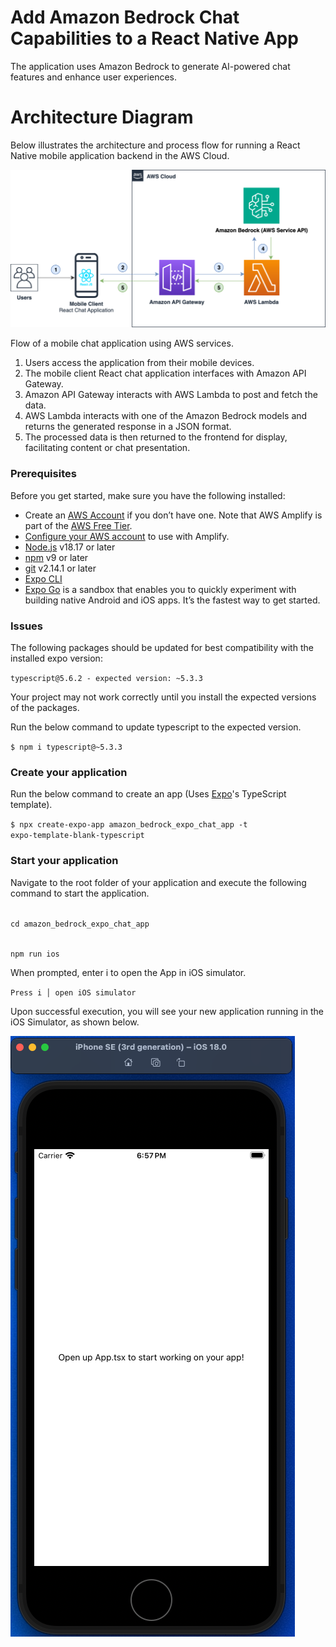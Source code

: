 # Add Amazon Bedrock Chat Capabilities to a React Native App

The application uses Amazon Bedrock to generate AI-powered chat features and enhance user experiences.

# Architecture Diagram

Below illustrates the architecture and process flow for running a React Native mobile application backend in the AWS Cloud.

![Architecture and Process Flow](resources/amazon-bedrock-react-native-chat-app-1024x513.png)

Flow of a mobile chat application using AWS services.

1. Users access the application from their mobile devices.
2. The mobile client React chat application interfaces with Amazon API Gateway.
3. Amazon API Gateway interacts with AWS Lambda to post and fetch the data.
4. AWS Lambda interacts with one of the Amazon Bedrock models and returns the generated response in a JSON format.
5. The processed data is then returned to the frontend for display, facilitating content or chat presentation.

### Prerequisites

Before you get started, make sure you have the following installed:

- Create an [AWS Account](https://portal.aws.amazon.com/billing/signup) if you don’t have one. Note that AWS Amplify is part of the [AWS Free Tier](https://aws.amazon.com/amplify/pricing/).
- [Configure your AWS account](https://docs.amplify.aws/react-native/start/account-setup/) to use with Amplify.
- [Node.js](https://nodejs.org/en) v18.17 or later
- [npm](https://www.npmjs.com/) v9 or later
- [git](https://git-scm.com/) v2.14.1 or later
- [Expo CLI](https://docs.expo.dev/more/expo-cli/)
- [Expo Go](https://expo.dev/go) is a sandbox that enables you to quickly experiment with building native Android and iOS apps. It’s the fastest way to get started.

### Issues

The following packages should be updated for best compatibility with the installed expo version:

`typescript@5.6.2 - expected version: ~5.3.3`

Your project may not work correctly until you install the expected versions of the packages.

Run the below command to update typescript to the expected version.

<code>$ npm i typescript@~5.3.3</code>

### Create your application

Run the below command to create an app (Uses [Expo](https://expo.dev)'s TypeScript template).

<code>$ npx create-expo-app amazon_bedrock_expo_chat_app -t expo-template-blank-typescript</code>

### Start your application

Navigate to the root folder of your application and execute the following command to start the application.

<code>
cd amazon_bedrock_expo_chat_app

npm run ios
</code>

When prompted, enter i to open the App in iOS simulator.

`Press i │ open iOS simulator`

Upon successful execution, you will see your new application running in the iOS Simulator, as shown below.

![iPhone SE(3rd generation) - iOS 18.0](resources/ios-simulator-image-1.png)

#
